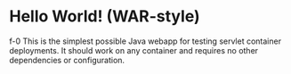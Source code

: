 Hello World! (WAR-style)
===============
f-0
This is the simplest possible Java webapp for testing servlet container deployments.  It should work on any container and requires no other dependencies or configuration.
